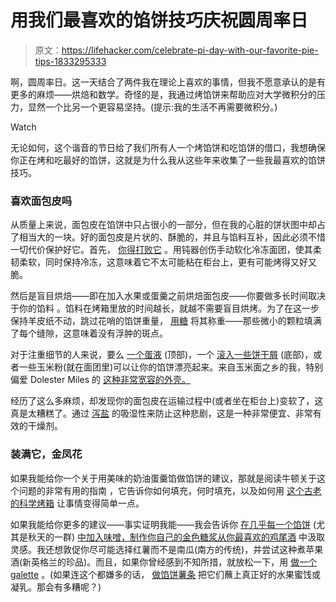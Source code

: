 # 用我们最喜欢的馅饼技巧庆祝圆周率日

> 原文：<https://lifehacker.com/celebrate-pi-day-with-our-favorite-pie-tips-1833295333>

啊，圆周率日。这一天结合了两件我在理论上喜欢的事情，但我不愿意承认的是有更多的麻烦——烘焙和数学。奇怪的是，我通过烤馅饼来帮助应对大学微积分的压力，显然一个比另一个更容易坚持。(提示:我的生活不再需要微积分。)

Watch

无论如何，这个谐音的节日给了我们所有人一个烤馅饼和吃馅饼的借口，我想确保你正在烤和吃最好的馅饼，这就是为什么我从这些年来收集了一些我最喜欢的馅饼技巧。

### 喜欢面包皮吗

从质量上来说，面包皮在馅饼中只占很小的一部分，但在我的心脏的饼状图中却占了相当大的一块。好的面包皮是片状的、酥脆的，并且与馅料互补，因此必须不惜一切代价保护好它。首先， [你得打败它](https://skillet.lifehacker.com/for-better-pie-crust-resort-to-violence-1798295233) 。用钝器创伤手动软化冷冻面团，使其柔韧柔软，同时保持冷冻，这意味着它不太可能粘在柜台上，更有可能烤得又好又脆。

然后是盲目烘焙——即在加入水果或蛋羹之前烘焙面包皮——你要做多长时间取决于你的馅料 。馅料在烤箱里放的时间越长，就越不需要盲目烘烤。为了在这一步保持羊皮纸不动，跳过花哨的馅饼重量， [用糖](https://skillet.lifehacker.com/weigh-down-your-pie-crusts-with-sugar-1830228677) 将其称重——那些微小的颗粒填满了每个缝隙，这意味着没有浮肿的斑点。

对于注重细节的人来说，要么 [一个蛋液](https://skillet.lifehacker.com/how-to-know-which-egg-wash-to-use-1829507257) (顶部)，一个 [滚入一些饼干屑](https://lifehacker.com/make-your-pie-crust-even-tastier-by-rolling-it-out-in-c-1789155272) (底部)，或者一些玉米粉(就在面团里)可以让你的馅饼漂亮起来。来自玉米面之乡的我，特别偏爱 Dolester Miles 的 [这种非常宽容的外壳。](https://skillet.lifehacker.com/this-cornmeal-pie-crust-is-extremely-forgiving-1830568811)

经历了这么多麻烦，却发现你的面包皮在运输过程中(或者坐在柜台上)变软了，这真是太糟糕了。通过 [泻盐](https://skillet.lifehacker.com/prevent-soggy-pie-crusts-with-epsom-salts-1785120345) 的吸湿性来防止这种悲剧，这是一种非常便宜、非常有效的干燥剂。

### 装满它，金凤花

如果我能给你一个关于用美味的奶油蛋羹馅做馅饼的建议，那就是阅读牛顿关于这个问题的非常有用的指南 ，它告诉你如何填充，何时填充，以及如何用 [这个古老的科学烤箱](https://skillet.lifehacker.com/how-to-make-perfect-lemon-curd-in-the-microwave-1826812427) 让事情变得简单一点。

如果我能给你更多的建议——事实证明我能——我会告诉你 [在几乎每一个馅饼](https://skillet.lifehacker.com/improve-your-favorite-thanksgiving-pies-by-adding-a-lit-1830138102) (尤其是秋天的一群) [中加入味噌，制作你自己的金色糖浆](https://skillet.lifehacker.com/make-your-own-golden-syrup-for-the-best-pecan-pie-of-yo-1820979231)[从你最喜欢的鸡尾酒](https://skillet.lifehacker.com/how-to-turn-a-cocktail-into-a-pie-1823814374) 中汲取灵感。我还想敦促你尽可能选择红薯而不是南瓜(南方的传统)，并尝试这种煮苹果酒(新英格兰的珍品)。而且，如果你曾经感到不知所措，就放松一下，用 [做一个 galette](https://skillet.lifehacker.com/make-galette-instead-of-pie-for-a-less-stressful-holida-1821232454) 。(如果连这个都嫌多的话， [做馅饼薯条](https://skillet.lifehacker.com/make-pumpkin-spice-pie-fries-out-of-leftover-dough-1829603976) 把它们蘸上真正好的水果蜜饯或凝乳。那会有多糟呢？)